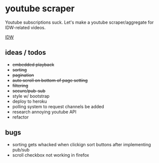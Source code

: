 # youtube scraper

Youtube subscriptions suck. Let's make a youtube scraper/aggregate for IDW-related videos.

[IDW](https://en.wikipedia.org/wiki/Eric_Weinstein#Intellectual_dark_web)

## ideas / todos
- <s>embedded playback</s>
- <s>sorting</s>
- <s>pagination</s>
- <s>auto scroll on bottom of page setting</s>
- <s>filtering</s>
- <s>secure/pub-sub</s>
- style w/ bootstrap
- deploy to heroku
- polling system to request channels be added
- research annoying youtube API
- refactor

## bugs
- sorting gets whacked when clickign sort buttons after implementing pub/sub
- scroll checkbox not working in firefox
